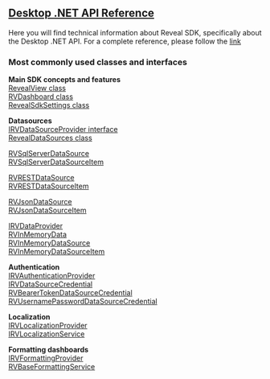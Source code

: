 <h2><a href="https://help.revealbi.io//api/wpf/latest/Reveal.Sdk.html" target="_blank" rel="noopener\">Desktop .NET API Reference </a></h2>  
Here you will find technical information about Reveal SDK, specifically about the Desktop .NET API.
For a complete reference, please follow the <a href="https://help.revealbi.io//api/wpf/latest/Reveal.Sdk.html" target="_blank" rel="noopener\">link </a>


<h3>Most commonly used classes and interfaces</h3>

**Main SDK concepts and features**  
<a href="https://help.revealbi.io/api/wpf/latest/Reveal.Sdk.RevealView.html" target="_blank" rel="noopener\"> RevealView class</a>  
<a href="https://help.revealbi.io/api/wpf/latest/Reveal.Sdk.RVDashboard.html" target="_blank" rel="noopener\"> RVDashboard class </a>  
<a href="https://help.revealbi.io/api/wpf/latest/Reveal.Sdk.RevealSdkSettings.html" target="_blank" rel="noopener\">RevealSdkSettings class</a>

**Datasources**  
<a href="https://help.revealbi.io/api/wpf/latest/Reveal.Sdk.IRVDataSourceProvider.html" target="_blank" rel="noopener\"> IRVDataSourceProvider interface</a>  
<a href="https://help.revealbi.io/api/wpf/latest/Reveal.Sdk.RevealDataSources.html"  target="_blank" rel="noopener\"> RevealDataSources class</a>  

<a href="https://help.revealbi.io/api/wpf/latest/Reveal.Sdk.RVSqlServerDataSource.html" target="_blank" rel="noopener\">RVSqlServerDataSource</a>  
<a href="https://help.revealbi.io/api/wpf/latest/Reveal.Sdk.RVSqlServerDataSourceItem.html" target="_blank" rel="noopener\">RVSqlServerDataSourceItem</a>

<a href="https://help.revealbi.io/api/wpf/latest/Reveal.Sdk.RVRESTDataSource.html" target="_blank" rel="noopener\">RVRESTDataSource</a>  
<a href="https://help.revealbi.io/api/wpf/latest/Reveal.Sdk.RVRESTDataSourceItem.html" target="_blank" rel="noopener\">RVRESTDataSourceItem</a>

<a href="https://help.revealbi.io/api/wpf/latest/Reveal.Sdk.RVJsonDataSource.html" target="_blank" rel="noopener\">RVJsonDataSource</a>  
<a href="https://help.revealbi.io/api/wpf/latest/Reveal.Sdk.RVJsonDataSourceItem.html" target="_blank" rel="noopener\">RVJsonDataSourceItem</a>

<a href="https://help.revealbi.io/api/wpf/latest/Reveal.Sdk.IRVDataProvider.html" target="_blank" rel="noopener\">IRVDataProvider</a>  
<a href="https://help.revealbi.io/api/wpf/latest/Reveal.Sdk.RVInMemoryData.html" target="_blank" rel="noopener\">RVInMemoryData</a>  
<a href="https://help.revealbi.io/api/wpf/latest/Reveal.Sdk.RVInMemoryDataSource.html" target="_blank" rel="noopener\">RVInMemoryDataSource</a>  
<a href="https://help.revealbi.io/api/wpf/latest/Reveal.Sdk.RVInMemoryDataSourceItem.html" target="_blank" rel="noopener\">RVInMemoryDataSourceItem</a>  

**Authentication**  
<a href="https://help.revealbi.io/api/wpf/latest/Reveal.Sdk.IRVAuthenticationProvider.html" target="_blank" rel="noopener\"> IRVAuthenticationProvider</a>  
<a href="https://help.revealbi.io/api/wpf/latest/Reveal.Sdk.IRVDataSourceCredential.html" target="_blank" rel="noopener\"> IRVDataSourceCredential</a>  
<a href="https://help.revealbi.io/api/wpf/latest/Reveal.Sdk.RVBearerTokenDataSourceCredential.html" target="_blank" rel="noopener\"> RVBearerTokenDataSourceCredential</a>  
<a href="https://help.revealbi.io/api/wpf/latest/Reveal.Sdk.RVUsernamePasswordDataSourceCredential.html" target="_blank" rel="noopener\"> RVUsernamePasswordDataSourceCredential</a>

**Localization**  
<a href="https://help.revealbi.io/api/wpf/latest/Reveal.Sdk.IRVLocalizationProvider.html" target="_blank" rel="noopener\"> IRVLocalizationProvider</a>  
<a href="https://help.revealbi.io/api/wpf/latest/Reveal.Sdk.IRVLocalizationService.html" target="_blank" rel="noopener\"> IRVLocalizationService</a>

**Formatting dashboards**  
<a href="https://help.revealbi.io/api/wpf/latest/Reveal.Sdk.IRVFormattingProvider.html" target="_blank" rel="noopener\"> IRVFormattingProvider</a>  
<a href="https://help.revealbi.io/api/wpf/latest/Reveal.Sdk.RVBaseFormattingService.html" target="_blank" rel="noopener\"> RVBaseFormattingService </a>

